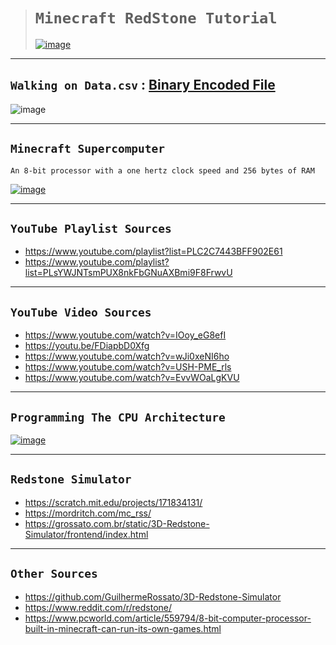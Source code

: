 ># `Minecraft RedStone Tutorial`
>
>[![image](https://github.com/imvickykumar999/Minecraft-RedStone-Automation/assets/50515418/152f56ab-564c-403a-9920-bd8d1efe9848)](https://www.youtube.com/playlist?list=PLC2C7443BFF902E61)

-----------------------

## `Walking on Data.csv` : [Binary Encoded File](https://github.com/imvickykumar999/Minecraft-RedStone-CPU/blob/a2fd964642773f1f76ced15a2260dec1974d04a0/static/data.csv.txt#L1)

![image](https://github.com/imvickykumar999/Minecraft-RedStone-CPU/assets/50515418/5f7d52e6-8462-402b-a781-229083c11e95)

-------------------

## `Minecraft Supercomputer`
    An 8-bit processor with a one hertz clock speed and 256 bytes of RAM

[![image](https://github.com/imvickykumar999/Minecraft-RedStone-Automation/assets/50515418/3b99ed6a-a926-4187-965e-91cad4c197fc)](https://youtu.be/FDiapbD0Xfg)

-------------------

## `YouTube Playlist Sources`

- https://www.youtube.com/playlist?list=PLC2C7443BFF902E61
- https://www.youtube.com/playlist?list=PLsYWJNTsmPUX8nkFbGNuAXBmi9F8FrwvU

------------------

## `YouTube Video Sources`

- https://www.youtube.com/watch?v=IOoy_eG8efI
- https://youtu.be/FDiapbD0Xfg
- https://www.youtube.com/watch?v=wJi0xeNI6ho
- https://www.youtube.com/watch?v=USH-PME_rls
- https://www.youtube.com/watch?v=EvvWOaLgKVU

---------------

## `Programming The CPU Architecture`

[![image](https://github.com/imvickykumar999/Minecraft-RedStone-CPU/assets/50515418/34047f92-9b91-40c8-879c-a7e78521c4f0)](https://www.youtube.com/playlist?list=PLsYWJNTsmPUX8nkFbGNuAXBmi9F8FrwvU)

-----------------

## `Redstone Simulator`

- https://scratch.mit.edu/projects/171834131/
- https://mordritch.com/mc_rss/
- https://grossato.com.br/static/3D-Redstone-Simulator/frontend/index.html

-------------------

## `Other Sources`

- https://github.com/GuilhermeRossato/3D-Redstone-Simulator
- https://www.reddit.com/r/redstone/
- https://www.pcworld.com/article/559794/8-bit-computer-processor-built-in-minecraft-can-run-its-own-games.html
